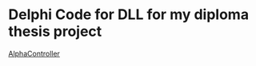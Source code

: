# Delphi Code for DLL for my diploma thesis project
[AlphaController](https://drive.google.com/file/d/19e3JAtkkvVFHQCaV6ak2ICiuk-VxShHx/view?usp=share_link)
